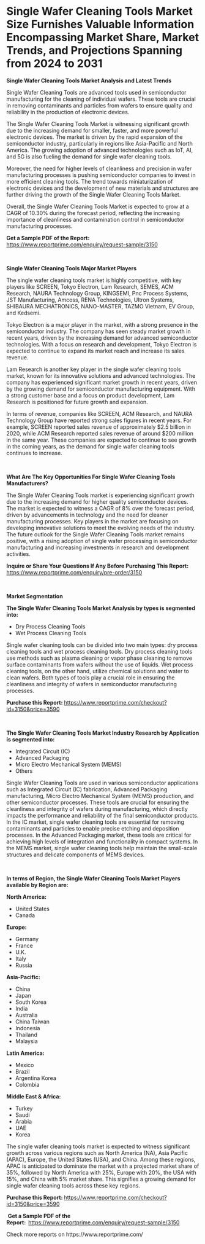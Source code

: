 <p><h1>Single Wafer Cleaning Tools Market Size Furnishes Valuable Information Encompassing Market Share, Market Trends, and Projections Spanning from 2024 to 2031</h1></p><p><strong>Single Wafer Cleaning Tools Market Analysis and Latest Trends</strong></p>
<p><p>Single Wafer Cleaning Tools are advanced tools used in semiconductor manufacturing for the cleaning of individual wafers. These tools are crucial in removing contaminants and particles from wafers to ensure quality and reliability in the production of electronic devices.</p><p>The Single Wafer Cleaning Tools Market is witnessing significant growth due to the increasing demand for smaller, faster, and more powerful electronic devices. The market is driven by the rapid expansion of the semiconductor industry, particularly in regions like Asia-Pacific and North America. The growing adoption of advanced technologies such as IoT, AI, and 5G is also fueling the demand for single wafer cleaning tools.</p><p>Moreover, the need for higher levels of cleanliness and precision in wafer manufacturing processes is pushing semiconductor companies to invest in more efficient cleaning tools. The trend towards miniaturization of electronic devices and the development of new materials and structures are further driving the growth of the Single Wafer Cleaning Tools Market.</p><p>Overall, the Single Wafer Cleaning Tools Market is expected to grow at a CAGR of 10.30% during the forecast period, reflecting the increasing importance of cleanliness and contamination control in semiconductor manufacturing processes.</p></p>
<p><strong>Get a Sample PDF of the Report:&nbsp;</strong> <a href="https://www.reportprime.com/enquiry/request-sample/3150">https://www.reportprime.com/enquiry/request-sample/3150</a></p>
<p>&nbsp;</p>
<p><strong>Single Wafer Cleaning Tools Major Market Players</strong></p>
<p><p>The single wafer cleaning tools market is highly competitive, with key players like SCREEN, Tokyo Electron, Lam Research, SEMES, ACM Research, NAURA Technology Group, KINGSEMI, Pnc Process Systems, JST Manufacturing, Amcoss, RENA Technologies, Ultron Systems, SHIBAURA MECHATRONICS, NANO-MASTER, TAZMO Vietnam, EV Group, and Kedsemi.</p><p>Tokyo Electron is a major player in the market, with a strong presence in the semiconductor industry. The company has seen steady market growth in recent years, driven by the increasing demand for advanced semiconductor technologies. With a focus on research and development, Tokyo Electron is expected to continue to expand its market reach and increase its sales revenue.</p><p>Lam Research is another key player in the single wafer cleaning tools market, known for its innovative solutions and advanced technologies. The company has experienced significant market growth in recent years, driven by the growing demand for semiconductor manufacturing equipment. With a strong customer base and a focus on product development, Lam Research is positioned for future growth and expansion.</p><p>In terms of revenue, companies like SCREEN, ACM Research, and NAURA Technology Group have reported strong sales figures in recent years. For example, SCREEN reported sales revenue of approximately $2.5 billion in 2020, while ACM Research reported sales revenue of around $200 million in the same year. These companies are expected to continue to see growth in the coming years, as the demand for single wafer cleaning tools continues to increase.</p></p>
<p>&nbsp;</p>
<p><strong>What Are The Key Opportunities For Single Wafer Cleaning Tools Manufacturers?</strong></p>
<p><p>The Single Wafer Cleaning Tools market is experiencing significant growth due to the increasing demand for higher quality semiconductor devices. The market is expected to witness a CAGR of 8% over the forecast period, driven by advancements in technology and the need for cleaner manufacturing processes. Key players in the market are focusing on developing innovative solutions to meet the evolving needs of the industry. The future outlook for the Single Wafer Cleaning Tools market remains positive, with a rising adoption of single wafer processing in semiconductor manufacturing and increasing investments in research and development activities.</p></p>
<p><strong>Inquire or Share Your Questions If Any Before Purchasing This Report:</strong> <a href="https://www.reportprime.com/enquiry/pre-order/3150">https://www.reportprime.com/enquiry/pre-order/3150</a></p>
<p>&nbsp;</p>
<p><strong>Market Segmentation</strong></p>
<p><strong>The Single Wafer Cleaning Tools Market Analysis by types is segmented into:</strong></p>
<p><ul><li>Dry Process Cleaning Tools</li><li>Wet Process Cleaning Tools</li></ul></p>
<p><p>Single wafer cleaning tools can be divided into two main types: dry process cleaning tools and wet process cleaning tools. Dry process cleaning tools use methods such as plasma cleaning or vapor phase cleaning to remove surface contaminants from wafers without the use of liquids. Wet process cleaning tools, on the other hand, utilize chemical solutions and water to clean wafers. Both types of tools play a crucial role in ensuring the cleanliness and integrity of wafers in semiconductor manufacturing processes.</p></p>
<p><strong>Purchase this Report:&nbsp;</strong><a href="https://www.reportprime.com/checkout?id=3150&price=3590">https://www.reportprime.com/checkout?id=3150&price=3590</a></p>
<p>&nbsp;</p>
<p><strong>The Single Wafer Cleaning Tools Market Industry Research by Application is segmented into:</strong></p>
<p><ul><li>Integrated Circuit (IC)</li><li>Advanced Packaging</li><li>Micro Electro Mechanical System (MEMS)</li><li>Others</li></ul></p>
<p><p>Single Wafer Cleaning Tools are used in various semiconductor applications such as Integrated Circuit (IC) fabrication, Advanced Packaging manufacturing, Micro Electro Mechanical System (MEMS) production, and other semiconductor processes. These tools are crucial for ensuring the cleanliness and integrity of wafers during manufacturing, which directly impacts the performance and reliability of the final semiconductor products. In the IC market, single wafer cleaning tools are essential for removing contaminants and particles to enable precise etching and deposition processes. In the Advanced Packaging market, these tools are critical for achieving high levels of integration and functionality in compact systems. In the MEMS market, single wafer cleaning tools help maintain the small-scale structures and delicate components of MEMS devices.</p></p>
<p>&nbsp;</p>
<p><strong>In terms of Region, the Single Wafer Cleaning Tools Market Players available by Region are:</strong></p>
<p>
    <p> <strong> North America: </strong>
        <ul>
            <li>United States</li>
            <li>Canada</li>
        </ul>
        </p> 
    <p> <strong> Europe: </strong>
        <ul>
            <li>Germany</li>
            <li>France</li>
            <li>U.K.</li>
            <li>Italy</li>
            <li>Russia</li>
        </ul>
        </p> 
    <p> <strong> Asia-Pacific: </strong>
        <ul>
            <li>China</li>
            <li>Japan</li>
            <li>South Korea</li>
            <li>India</li>
            <li>Australia</li>
            <li>China Taiwan</li>
            <li>Indonesia</li>
            <li>Thailand</li>
            <li>Malaysia</li>
        </ul>
        </p> 
    <p> <strong> Latin America: </strong>
        <ul>
            <li>Mexico</li>
            <li>Brazil</li>
            <li>Argentina Korea</li>
            <li>Colombia</li>
        </ul>
        </p> 
    <p> <strong> Middle East & Africa: </strong>
        <ul>
            <li>Turkey</li>
            <li>Saudi</li>
            <li>Arabia</li>
            <li>UAE</li>
            <li>Korea</li>
        </ul>
    </p>
    </p>
<p><p>The single wafer cleaning tools market is expected to witness significant growth across various regions such as North America (NA), Asia Pacific (APAC), Europe, the United States (USA), and China. Among these regions, APAC is anticipated to dominate the market with a projected market share of 35%, followed by North America with 25%, Europe with 20%, the USA with 15%, and China with 5% market share. This signifies a growing demand for single wafer cleaning tools across these key regions.</p></p>
<p><strong>Purchase this Report: </strong><a href="https://www.reportprime.com/checkout?id=3150&price=3590">https://www.reportprime.com/checkout?id=3150&price=3590</a></p>
<p>&nbsp;<strong>Get a Sample PDF of the Report:&nbsp;&nbsp;</strong><a href="https://www.reportprime.com/enquiry/request-sample/3150">https://www.reportprime.com/enquiry/request-sample/3150</a></p>
<p><strong></strong></p>
<p>Check more reports on https://www.reportprime.com/</p>
